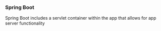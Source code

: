 ### Spring Boot
Spring Boot includes a servlet container within the app that allows for app server functionality